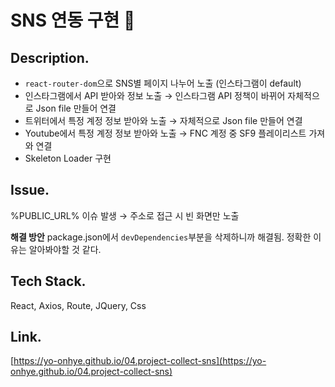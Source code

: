 # SNS 연동 구현 👻

## Description.

- `react-router-dom`으로  SNS별 페이지 나누어 노출 (인스타그램이 default)
- 인스타그램에서 API 받아와 정보 노출 → 인스타그램 API 정책이 바뀌어 자체적으로 Json file 만들어 연결
- 트위터에서 특정 계정 정보 받아와 노출 → 자체적으로 Json file 만들어 연결
- Youtube에서 특정 계정 정보 받아와 노출 → FNC 계정 중 SF9 플레이리스트 가져와 연결
- Skeleton Loader 구현

## Issue.
%PUBLIC_URL% 이슈 발생
→ 주소로 접근 시 빈 화면만 노출

**해결 방안**
package.json에서 `devDependencies`부분을 삭제하니까 해결됨.
정확한 이유는 알아봐야할 것 같다.

## Tech Stack.

React, Axios, Route, JQuery, Css

## Link.
[https://yo-onhye.github.io/04.project-collect-sns](https://yo-onhye.github.io/04.project-collect-sns)